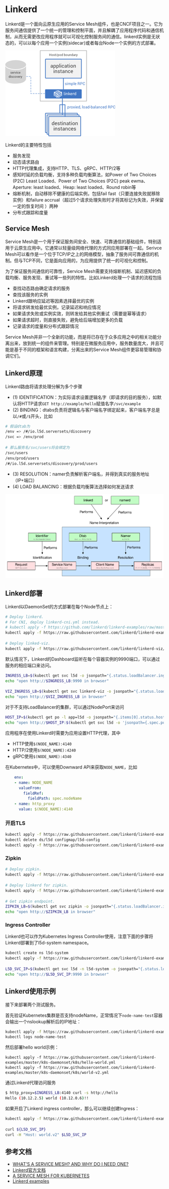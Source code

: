 # Linkerd

Linkerd是一个面向云原生应用的Service Mesh组件，也是CNCF项目之一。它为服务间通信提供了一个统一的管理和控制平面，并且解耦了应用程序代码和通信机制，从而无需更改应用程序就可以可视化控制服务间的通信。linkerd实例是无状态的，可以以每个应用一个实例(sidecar)或者每台Node一个实例的方式部署。

![](images/linkerd.png)

Linkerd的主要特性包括

- 服务发现
- 动态请求路由
- HTTP代理集成，支持HTTP、TLS、gRPC、HTTP/2等
- 感知时延的负载均衡，支持多种负载均衡算法，如Power of Two Choices (P2C) Least Loaded、Power of Two Choices (P2C) peak ewma、Aperture: least loaded、Heap: least loaded、Round robin等
- 熔断机制，自动移除不健康的后端实例，包括fail fast（只要连接失败就移除实例）和failure accrual（超过5个请求处理失败时才将其标记为失效，并保留一定的恢复时间 ）两种
- 分布式跟踪和度量

## Service Mesh

Service Mesh是一个用于保证服务间安全、快速、可靠通信的基础组件，特别适用于云原生应用中。它通常以轻量级网络代理的方式同应用部署在一起。Serivce Mesh可以看作是一个位于TCP/IP之上的网络模型，抽象了服务间可靠通信的机制。但与TCP不同，它是面向应用的，为应用提供了统一的可视化和控制。

为了保证服务间通信的可靠性，Service Mesh需要支持熔断机制、延迟感知的负载均衡、服务发现、重试等一些列的特性。比如Linkerd处理一个请求的流程包括

- 查找动态路由确定请求的服务
- 查找该服务的实例
- Linkerd跟响应延迟等因素选择最优的实例
- 将请求转发给最优实例，记录延迟和响应情况
- 如果请求失败或实例实效，则转发给其他实例重试（需要是幂等请求）
- 如果请求超时，则直接失败，避免给后端增加更多的负载
- 记录请求的度量和分布式跟踪情况

Service Mesh并非一个全新的功能，而是将已存在于众多应用之中的相关功能分离出来，放到统一的组件来管理。特别是在微服务应用中，服务数量庞大，并且可能是基于不同的框架和语言构建，分离出来的Service Mesh组件更容易管理和协调它们。

## Linkerd原理

Linkerd路由将请求处理分解为多个步骤

- (1) IDENTIFICATION：为实际请求设置逻辑名字（即请求的目的服务），如默认将HTTP请求`GET http://example/hello`赋值名字`/svc/example`
- (2) BINDING：dtabs负责将逻辑名与客户端名字绑定起来，客户端名字总是以`/#`或`/$`开头，比如

```sh
# 假设dtab为
/env => /#/io.l5d.serversets/discovery
/svc => /env/prod

# 那么服务名/svc/users将会绑定为
/svc/users
/env/prod/users
/#/io.l5d.serversets/discovery/prod/users
```

- (3) RESOLUTION：namer负责解析客户端名，并得到真实的服务地址（IP+端口）
- (4) LOAD BALANCING：根据负载均衡算法选择如何发送请求

![](images/linkerd-routing.png)

## Linkerd部署

Linkerd以DaemonSet的方式部署在每个Node节点上：

```sh
# Deploy linkerd.
# For CNI, deploy linkerd-cni.yml instead.
# kubectl apply -f https://github.com/linkerd/linkerd-examples/raw/master/k8s-daemonset/k8s/linkerd-cni.yml
kubectl apply -f https://raw.githubusercontent.com/linkerd/linkerd-examples/master/k8s-daemonset/k8s/linkerd.yml

# Deploy linked-viz.
kubectl apply -f https://raw.githubusercontent.com/linkerd/linkerd-viz/master/k8s/linkerd-viz.yml
```

默认情况下，Linkerd的Dashboard监听在每个容器实例的9990端口，可以通过服务的相应端口来访问。

```sh
INGRESS_LB=$(kubectl get svc l5d -o jsonpath="{.status.loadBalancer.ingress[0].*}")
echo "open http://$INGRESS_LB:9990 in browser"

VIZ_INGRESS_LB=$(kubectl get svc linkerd-viz -o jsonpath="{.status.loadBalancer.ingress[0].*}")
echo "open http://$VIZ_INGRESS_LB in browser"
```

对于不支持LoadBalancer的集群，可以通过NodePort来访问

```sh
HOST_IP=$(kubectl get po -l app=l5d -o jsonpath="{.items[0].status.hostIP}")
echo "open http://$HOST_IP:$(kubectl get svc l5d -o 'jsonpath={.spec.ports[2].nodePort}') in browser"
```

应用程序在使用Linkerd时需要为应用设置HTTP代理，其中

- HTTP使用`$(NODE_NAME):4140`
- HTTP/2使用`$(NODE_NAME):4240`
- gRPC使用`$(NODE_NAME):4340`

在Kubernetes中，可以使用Downward API来获取`NODE_NAME`，比如

```yaml
    env:
    - name: NODE_NAME
      valueFrom:
        fieldRef:
          fieldPath: spec.nodeName
    - name: http_proxy
      value: $(NODE_NAME):4140
```

### 开启TLS

```sh
kubectl apply -f https://raw.githubusercontent.com/linkerd/linkerd-examples/master/k8s-daemonset/k8s/certificates.yml
kubectl delete ds/l5d configmap/l5d-config
kubectl apply -f https://raw.githubusercontent.com/linkerd/linkerd-examples/master/k8s-daemonset/k8s/linkerd-tls.yml
```

### Zipkin

```sh
# Deploy zipkin.
kubectl apply -f https://raw.githubusercontent.com/linkerd/linkerd-examples/master/k8s-daemonset/k8s/zipkin.yml

# Deploy linkerd for zipkin.
kubectl apply -f https://raw.githubusercontent.com/linkerd/linkerd-examples/master/k8s-daemonset/k8s/linkerd-zipkin.yml

# Get zipkin endpoint.
ZIPKIN_LB=$(kubectl get svc zipkin -o jsonpath="{.status.loadBalancer.ingress[0].*}")
echo "open http://$ZIPKIN_LB in browser"
```

### Ingress Controller

Linkerd也可以作为Kubernetes Ingress Controller使用，注意下面的步骤将Linkerd部署到了l5d-system namespace。

```sh
kubectl create ns l5d-system
kubectl apply -f https://raw.githubusercontent.com/linkerd/linkerd-examples/master/k8s-daemonset/k8s/linkerd-ingress-controller.yml -n l5d-system

L5D_SVC_IP=$(kubectl get svc l5d -n l5d-system -o jsonpath="{.status.loadBalancer.ingress[0].*}")
echo "open http://$L5D_SVC_IP:9990 in browser"
```

## Linkerd使用示例

接下来部署两个测试服务。

首先验证Kubernetes集群是否支持nodeName，正常情况下`node-name-test`容器会输出一个nslookup解析后的IP地址：

```sh
kubectl apply -f https://raw.githubusercontent.com/linkerd/linkerd-examples/master/k8s-daemonset/k8s/node-name-test.yml
kubectl logs node-name-test
```

然后部署hello world示例：

```
kubectl apply -f https://raw.githubusercontent.com/linkerd/linkerd-examples/master/k8s-daemonset/k8s/hello-world.yml
kubectl apply -f https://raw.githubusercontent.com/linkerd/linkerd-examples/master/k8s-daemonset/k8s/world-v2.yml
```

通过Linkerd代理访问服务

```sh
$ http_proxy=$INGRESS_LB:4140 curl -s http://hello
Hello (10.12.2.5) world (10.12.0.6)!!
```

如果开启了Linkerd ingress controller，那么可以继续创建Ingress：

```sh
kubectl apply -f https://raw.githubusercontent.com/linkerd/linkerd-examples/master/k8s-daemonset/k8s/hello-world-ingress.yml

curl ${L5D_SVC_IP}
curl -H "Host: world.v2" $L5D_SVC_IP
```

## 参考文档

- [WHAT’S A SERVICE MESH? AND WHY DO I NEED ONE?](https://buoyant.io/2017/04/25/whats-a-service-mesh-and-why-do-i-need-one/)
- [Linkerd官方文档](https://linkerd.io/documentation/)
- [A SERVICE MESH FOR KUBERNETES](https://buoyant.io/2016/10/04/a-service-mesh-for-kubernetes-part-i-top-line-service-metrics/)
- [Linkerd examples](https://github.com/linkerd/linkerd-examples)

